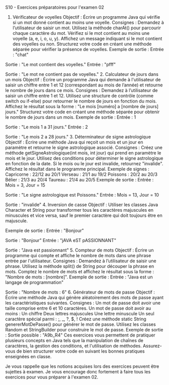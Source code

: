S10 - Exercices préparatoires pour l'examen 02
1. Vérificateur de voyelles
Objectif : Écrire un programme Java qui vérifie si un mot donné contient au moins une voyelle.
Consignes :
Demandez à l’utilisateur de saisir un mot.
Utilisez la méthode charAt() pour parcourir chaque caractère du mot.
Vérifiez si le mot contient au moins une voyelle (a, e, i, o, u, y).
Affichez un message indiquant si le mot contient des voyelles ou non.
Structurez votre code en créant une méthode séparée pour vérifier la présence de voyelles.
Exemple de sortie :
Entrée : "chat"

Sortie : "Le mot contient des voyelles."
Entrée : "pfff"

Sortie : "Le mot ne contient pas de voyelles."
2. Calculateur de jours dans un mois
Objectif : Écrire un programme Java qui demande à l'utilisateur de saisir un chiffre entre 1 et 12 (correspondant au mois de l’année) et retourne le nombre de jours dans ce mois.
Consignes :
Demandez à l’utilisateur de saisir un chiffre entre 1 et 12.
Utilisez une structure de contrôle (comme switch ou if-else) pour retourner le nombre de jours en fonction du mois.
Affichez le résultat sous la forme : "Le mois [numéro] a [nombre de jours] jours."
Structurez votre code en créant une méthode séparée pour obtenir le nombre de jours dans un mois.
Exemple de sortie :
Entrée : 1

Sortie : "Le mois 1 a 31 jours."
Entrée : 2

Sortie : "Le mois 2 a 28 jours."
3. Déterminateur de signe astrologique
Objectif : Écrire une méthode Java qui reçoit un mois et un jour en paramètre et retourne le signe astrologique associé.
Consignes :
Créez une méthode getSigneAstrologique(int mois, int jour) qui prend en paramètre le mois et le jour.
Utilisez des conditions pour déterminer le signe astrologique en fonction de la date.
Si le mois ou le jour est invalide, retournez "invalide".
Affichez le résultat dans le programme principal.
Exemple de signes :
Capricorne : 22/12 au 20/1
Verseau : 21/1 au 19/2
Poissons : 20/2 au 20/3
Bélier : 21/3 au 20/4
Taureau : 21/4 au 20/5
Exemple de sortie :
Entrée : Mois = 3, Jour = 15

Sortie : "Le signe astrologique est Poissons."
Entrée : Mois = 13, Jour = 10

Sortie : "invalide"
4. Inversion de casse
Objectif : Utiliser les classes Java Character et String pour transformer tous les caractères majuscules en minuscules et vice versa, sauf le premier caractère qui doit toujours être en majuscule.
 
Exemple de sortie :
Entrée : "Bonjour"

Sortie : "Bonjour"
Entrée : "jAVA eST pASSIONNANT"

Sortie : "Java est passionnant"
5. Compteur de mots
Objectif : Écrire un programme qui compte et affiche le nombre de mots dans une phrase entrée par l'utilisateur.
Consignes :
Demandez à l’utilisateur de saisir une phrase.
Utilisez la méthode split() de String pour découper la phrase en mots.
Comptez le nombre de mots et affichez le résultat sous la forme : "Nombre de mots : [nombre]".
Exemple de sortie :
Entrée : "Java est un langage de programmation"

Sortie : "Nombre de mots : 6"
6. Générateur de mots de passe
Objectif : Écrire une méthode Java qui génère aléatoirement des mots de passe ayant les caractéristiques suivantes.
Consignes :
Un mot de passe doit avoir une taille comprise entre 6 et 10 caractères.
Un mot de passe doit avoir au moins :
Un chiffre
Deux lettres majuscules
Une lettre minuscule
Un seul caractère spécial parmi : ;, _, ?, $, !
Créez une méthode static String genererMotDePasse() pour générer le mot de passe.
Utilisez les classes Random et StringBuilder pour construire le mot de passe.
Exemple de sortie :
Sortie possible : "A9b_R4"
Ces exercices vous permettent de pratiquer plusieurs concepts en Java tels que la manipulation de chaînes de caractères, la gestion des conditions, et l'utilisation de méthodes. Assurez-vous de bien structurer votre code en suivant les bonnes pratiques enseignées en classe.
 
Je vous rappelle que les notions acquises lors des exercices peuvent être sujettes à examen. Je vous encourage donc fortement à faire tous les exercices pour vous préparer à l'examen 02.
 
 